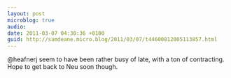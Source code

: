 ```yaml
---
layout: post
microblog: true
audio: 
date: 2011-03-07 04:30:36 +0100
guid: http://samdeane.micro.blog/2011/03/07/t44600812005113857.html
---
```

@heafnerj seem to have been rather busy of late, with a ton of contracting. Hope to get back to Neu soon though.
